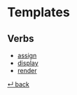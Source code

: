 # Templates

## Verbs

  - [assign](assign.md)
  - [display](display.md)
  - [render](render.md)

[↵ back](../README.md)
